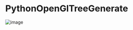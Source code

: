 # PythonOpenGlTreeGenerate
![image](https://github.com/AntonyWes/PythonOpenGlTreeGenerate/assets/102688774/00c64e59-68f0-4986-bb28-bb6eb7ecee10)
